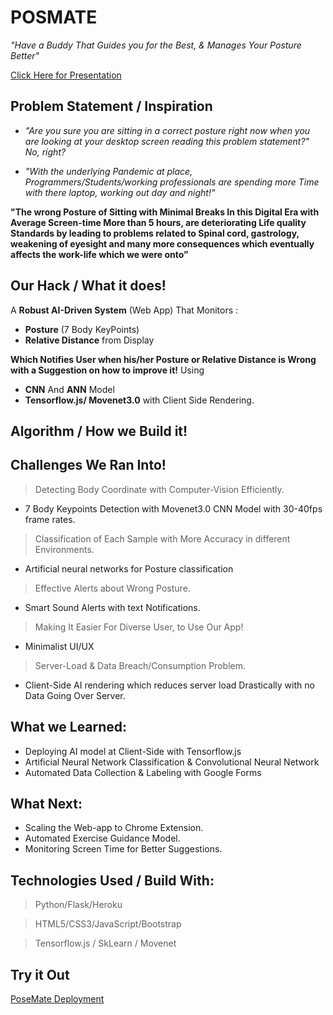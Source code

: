 # __POSMATE__
*"Have a Buddy That Guides you for the Best, & Manages Your Posture Better"*

[Click Here for Presentation](https://docs.google.com/presentation/d/e/2PACX-1vTCxN-WYBpIJvZ_VNlbNG-J6MoMb5Zk1hAAlAMpchZPxg5cYGBx9byUU_ExR12ERzQ7z3qGNPFuZFJ_/pub?start=false&loop=false&delayms=3000)

## Problem Statement / Inspiration

- *"Are you sure you are sitting in a correct posture right now when you are looking at your desktop screen reading this problem statement?" No, right?*

- *"With the underlying Pandemic at place, Programmers/Students/working professionals are spending more Time with there laptop, working out day and night!"* 


**"The wrong Posture of Sitting with Minimal Breaks In this Digital Era with Average Screen-time More than 5 hours, are deteriorating Life quality Standards by leading to problems related to Spinal cord, gastrology, weakening of eyesight and many more consequences which eventually affects the work-life which we were onto”**


## Our Hack / What it does!

A **Robust AI-Driven System** (Web App) That Monitors :
- **Posture** (7 Body KeyPoints)
- **Relative Distance** from Display

**Which Notifies User when his/her Posture or Relative Distance is Wrong with a Suggestion on how to improve it!**
Using 
- **CNN** And **ANN** Model
- **Tensorflow.js/ Movenet3.0** with Client Side Rendering.

## Algorithm / How we Build it!


## Challenges We Ran Into!
> Detecting Body Coordinate with Computer-Vision Efficiently.
  - 7 Body Keypoints Detection with Movenet3.0 CNN Model with 30-40fps frame rates.

> Classification of Each Sample with More Accuracy in different Environments.
  - Artificial neural networks for Posture classification

> Effective Alerts about Wrong Posture.
  - Smart Sound Alerts with text Notifications.

> Making It Easier For Diverse User, to Use Our App!
  - Minimalist UI/UX

> Server-Load & Data Breach/Consumption Problem.
 - Client-Side AI rendering which reduces server load Drastically with no Data Going Over Server.

## What we Learned:
- Deploying AI model at Client-Side with Tensorflow.js
- Artificial Neural Network Classification & Convolutional Neural Network
- Automated Data Collection & Labeling with Google Forms

## What Next:
- Scaling the Web-app to Chrome Extension.
- Automated Exercise Guidance Model.
- Monitoring Screen Time for Better Suggestions.

## Technologies Used / Build With:
> Python/Flask/Heroku

> HTML5/CSS3/JavaScript/Bootstrap

> Tensorflow.js / SkLearn / Movenet

## Try it Out
[PoseMate Deployment](https://posmate-io.herokuapp.com/)
